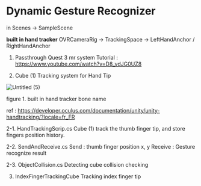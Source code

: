 # Dynamic Gesture Recognizer

in Scenes -> SampleScene

**built in hand tracker**
OVRCameraRig -> TrackingSpace -> LeftHandAnchor / RightHandAnchor 

1. Passthrough
Quest 3 mr system
Tutorial : https://www.youtube.com/watch?v=D8_vdJG0UZ8

2. Cube (1) 
Tracking system for Hand Tip

![Untitled (5)](https://github.com/user-attachments/assets/a046564a-2e96-4926-a99e-d8d2604e2d8e)

figure 1. built in hand tracker bone name 

ref : https://developer.oculus.com/documentation/unity/unity-handtracking/?locale=fr_FR

2-1. HandTrackingScrip.cs
Cube (1) track the thumb finger tip, and store fingers position history. 

2-2. SendAndReceive.cs
Send : thumb finger position x, y 
Receive : Gesture recognize result 

2-3. ObjectCollision.cs
Detecting cube collision checking

3. IndexFingerTrackingCube
Tracking index finger tip 
